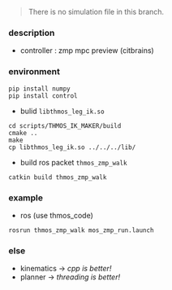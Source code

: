 > There is no simulation file in this branch.

### description

* controller : zmp mpc preview (citbrains) 

### environment

```shell
pip install numpy
pip install control
```

* bulid `libthmos_leg_ik.so`

```shell
cd scripts/THMOS_IK_MAKER/build
cmake ..
make
cp libthmos_leg_ik.so ../../../lib/
```

* build ros packet `thmos_zmp_walk`

```shell
catkin build thmos_zmp_walk
```

### example
* ros (use thmos_code)

```shell
rosrun thmos_zmp_walk mos_zmp_run.launch
```

### else

* kinematics -> _cpp is better!_
* planner -> _threading is better!_
